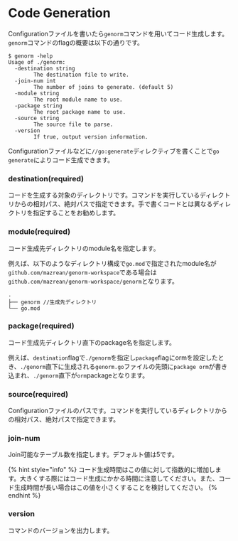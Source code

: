 # Code Generation

Configurationファイルを書いたら`genorm`コマンドを用いてコード生成します。`genorm`コマンドのflagの概要は以下の通りです。

```
$ genorm -help
Usage of ./genorm:
  -destination string
    	The destination file to write.
  -join-num int
    	The number of joins to generate. (default 5)
  -module string
    	The root module name to use.
  -package string
    	The root package name to use.
  -source string
    	The source file to parse.
  -version
    	If true, output version information.
```

Configurationファイルなどに`//go:generate`ディレクティブを書くことで`go generate`によりコード生成できます。

### destination(required)

コードを生成する対象のディレクトリです。コマンドを実行しているディレクトリからの相対パス、絶対パスで指定できます。手で書くコードとは異なるディレクトリを指定することをお勧めします。

### module(required)

コード生成先ディレクトリのmodule名を指定します。

例えば、以下のようなディレクトリ構成で`go.mod`で指定されたmodule名が`github.com/mazrean/genorm-workspace`である場合は`github.com/mazrean/genorm-workspace/genorm`となります。

```
.
├── genorm //生成先ディレクトリ
└── go.mod
```

### package(required)

コード生成先ディレクトリ直下のpackage名を指定します。

例えば、`destination`flagで`./genorm`を指定し`package`flagにormを設定したとき、`./genorm`直下に生成される`genorm.go`ファイルの先頭に`package orm`が書き込まれ、`./genorm`直下が`orm`packageとなります。

### source(required)

Configurationファイルのパスです。コマンドを実行しているディレクトリからの相対パス、絶対パスで指定できます。

### join-num

Join可能なテーブル数を指定します。デフォルト値は5です。

{% hint style="info" %}
コード生成時間はこの値に対して指数的に増加します。大きくする際にはコード生成にかかる時間に注意してください。また、コード生成時間が長い場合はこの値を小さくすることを検討してください。
{% endhint %}

### version

コマンドのバージョンを出力します。
